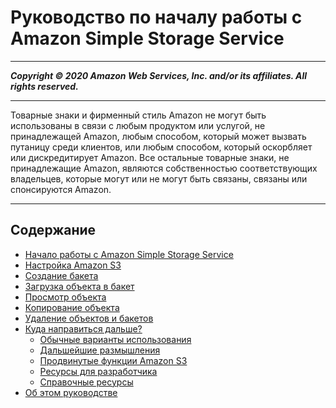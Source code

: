 # Руководство по началу работы с Amazon Simple Storage Service

-----
*****Copyright &copy; 2020 Amazon Web Services, Inc. and/or its affiliates. All rights reserved.*****

-----
Товарные знаки и фирменный стиль Amazon не могут быть использованы в
      связи с любым продуктом или услугой, не принадлежащей Amazon,
      любым способом, который может вызвать путаницу среди клиентов,
      или любым способом, который оскорбляет или дискредитирует Amazon. Все остальные
      товарные знаки, не принадлежащие Amazon, являются собственностью соответствующих
      владельцев, которые могут или не могут быть связаны, связаны или
      спонсируются Amazon.

-----
## Содержание
+ [Начало работы с Amazon Simple Storage Service](GetStartedWithS3.md)
+ [Настройка Amazon S3](SigningUpforS3.md)
+ [Создание бакета](CreatingABucket.md)
+ [Загрузка объекта в бакет](PuttingAnObjectInABucket.md)
+ [Просмотр объекта](OpeningAnObject.md)
+ [Копирование объекта](CopyingAnObject.md)
+ [Удаление объектов и бакетов](DeletingAnObjectandBucket.md)
+ [Куда направиться дальше?](ImplementingS3.md)
   + [Обычные варианты использования](S3-gsg-CommonUseScenarios.md)
   + [Дальшейшие размышления](s3-gsg-ConsiderationsGoingForward.md)
   + [Продвинутые функции Amazon S3](S3-gsg-AdvancedAmazonS3Features.md)
   + [Ресурсы для разработчика](S3-gsg-DevelopmentResources.md)
   + [Справочные ресурсы](S3-gsg-ReferenceResources.md)
+ [Об этом руководстве](AboutThisGuide.md)
